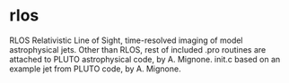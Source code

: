 # rlos
RLOS Relativistic Line of Sight, time-resolved imaging of model astrophysical jets.
Other than RLOS, rest of included .pro routines are attached to PLUTO astrophysical code, by A. Mignone.
init.c based on an example jet from PLUTO code, by A. Mignone.

